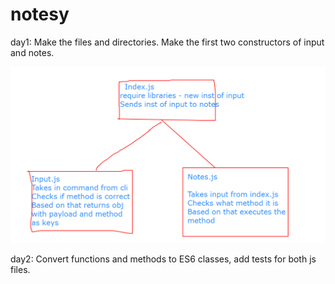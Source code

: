 # notesy

day1: Make the files and directories. Make the first two constructors of input and notes.


![Day-1-UIM](./UIM/day-1.PNG)

day2: Convert functions and methods to ES6 classes, add tests for both js files.